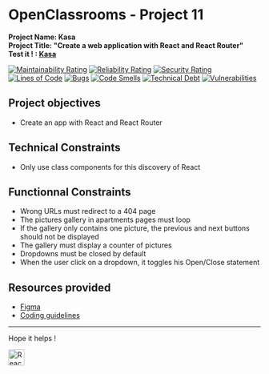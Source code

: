 # OpenClassrooms - Project 11
**Project Name: Kasa**  
**Project Title: "Create a web application with React and React Router"**  
**Test it ! : [Kasa](https://rmimekaa.github.io/RemiRoeland_11_29-10-2021/)**  

[![Maintainability Rating](https://sonarcloud.io/api/project_badges/measure?project=RmiMekaa_RemiRoeland_11_29-10-2021&metric=sqale_rating)](https://sonarcloud.io/summary/new_code?id=RmiMekaa_RemiRoeland_11_29-10-2021)
[![Reliability Rating](https://sonarcloud.io/api/project_badges/measure?project=RmiMekaa_RemiRoeland_11_29-10-2021&metric=reliability_rating)](https://sonarcloud.io/summary/new_code?id=RmiMekaa_RemiRoeland_11_29-10-2021)
[![Security Rating](https://sonarcloud.io/api/project_badges/measure?project=RmiMekaa_RemiRoeland_11_29-10-2021&metric=security_rating)](https://sonarcloud.io/summary/new_code?id=RmiMekaa_RemiRoeland_11_29-10-2021)  
[![Lines of Code](https://sonarcloud.io/api/project_badges/measure?project=RmiMekaa_RemiRoeland_11_29-10-2021&metric=ncloc)](https://sonarcloud.io/summary/new_code?id=RmiMekaa_RemiRoeland_11_29-10-2021)
[![Bugs](https://sonarcloud.io/api/project_badges/measure?project=RmiMekaa_RemiRoeland_11_29-10-2021&metric=bugs)](https://sonarcloud.io/summary/new_code?id=RmiMekaa_RemiRoeland_11_29-10-2021)
[![Code Smells](https://sonarcloud.io/api/project_badges/measure?project=RmiMekaa_RemiRoeland_11_29-10-2021&metric=code_smells)](https://sonarcloud.io/summary/new_code?id=RmiMekaa_RemiRoeland_11_29-10-2021)
[![Technical Debt](https://sonarcloud.io/api/project_badges/measure?project=RmiMekaa_RemiRoeland_11_29-10-2021&metric=sqale_index)](https://sonarcloud.io/summary/new_code?id=RmiMekaa_RemiRoeland_11_29-10-2021)
[![Vulnerabilities](https://sonarcloud.io/api/project_badges/measure?project=RmiMekaa_RemiRoeland_11_29-10-2021&metric=vulnerabilities)](https://sonarcloud.io/summary/new_code?id=RmiMekaa_RemiRoeland_11_29-10-2021)

## Project objectives
 - Create an app with React and React Router

## Technical Constraints
 - Only use class components for this discovery of React

## Functionnal Constraints
 - Wrong URLs must redirect to a 404 page
 - The pictures gallery in apartments pages must loop
 - If the gallery only contains one picture, the previous and next buttons should not be displayed
 - The gallery must display a counter of pictures
 - Dropdowns must be closed by default
 - When the user click on a dropdown, it toggles his Open/Close statement

## Resources provided
 - [Figma](https://www.figma.com/file/bAnXDNqRKCRRP8mY2gcb5p/UI-Design-Kasa-FR?node-id=4%3A1)
 - [Coding guidelines](https://course.oc-static.com/projects/Front-End+V2/P9+React+1/Coding+guidelines+Kasa+FR.pdf)

------------------

Hope it helps !

<p float="left">
  <img alt="React" title="React" src="https://cdn.jsdelivr.net/gh/devicons/devicon/icons/react/react-original.svg" width="32px"/>
</p>
